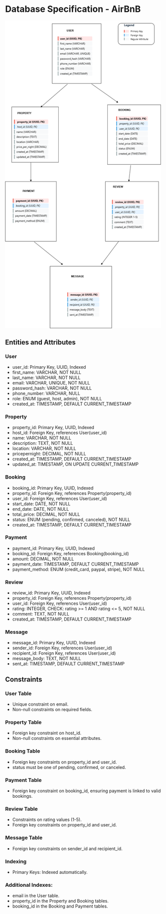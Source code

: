 # **Database Specification - AirBnB**

![Alt text](/Database%20Specification%20-%20AirBnB.drawio.png)

## Entities and Attributes

### User

- user_id: Primary Key, UUID, Indexed
- first_name: VARCHAR, NOT NULL
- last_name: VARCHAR, NOT NULL
- email: VARCHAR, UNIQUE, NOT NULL
- password_hash: VARCHAR, NOT NULL
- phone_number: VARCHAR, NULL
- role: ENUM (guest, host, admin), NOT NULL
- created_at: TIMESTAMP, DEFAULT CURRENT_TIMESTAMP

### Property
- property_id: Primary Key, UUID, Indexed
- host_id: Foreign Key, references User(user_id)
- name: VARCHAR, NOT NULL
- description: TEXT, NOT NULL
- location: VARCHAR, NOT NULL
- pricepernight: DECIMAL, NOT NULL
- created_at: TIMESTAMP, DEFAULT CURRENT_TIMESTAMP
- updated_at: TIMESTAMP, ON UPDATE CURRENT_TIMESTAMP
### Booking
- booking_id: Primary Key, UUID, Indexed
- property_id: Foreign Key, references Property(property_id)
- user_id: Foreign Key, references User(user_id)
- start_date: DATE, NOT NULL
- end_date: DATE, NOT NULL
- total_price: DECIMAL, NOT NULL
- status: ENUM (pending, confirmed, canceled), NOT NULL
- created_at: TIMESTAMP, DEFAULT CURRENT_TIMESTAMP
### Payment
- payment_id: Primary Key, UUID, Indexed
- booking_id: Foreign Key, references Booking(booking_id)
- amount: DECIMAL, NOT NULL
- payment_date: TIMESTAMP, DEFAULT CURRENT_TIMESTAMP
- payment_method: ENUM (credit_card, paypal, stripe), NOT NULL
### Review
- review_id: Primary Key, UUID, Indexed
- property_id: Foreign Key, references Property(property_id)
- user_id: Foreign Key, references User(user_id)
- rating: INTEGER, CHECK: rating >= 1 AND rating <= 5, NOT NULL
- comment: TEXT, NOT NULL
- created_at: TIMESTAMP, DEFAULT CURRENT_TIMESTAMP
### Message
- message_id: Primary Key, UUID, Indexed
- sender_id: Foreign Key, references User(user_id)
- recipient_id: Foreign Key, references User(user_id)
- message_body: TEXT, NOT NULL
- sent_at: TIMESTAMP, DEFAULT CURRENT_TIMESTAMP

## Constraints

### User Table
- Unique constraint on email.
- Non-null constraints on required fields.
### Property Table
- Foreign key constraint on host_id.
- Non-null constraints on essential attributes.
### Booking Table
- Foreign key constraints on property_id and user_id.
- status must be one of pending, confirmed, or canceled.
### Payment Table
- Foreign key constraint on booking_id, ensuring payment is linked to valid bookings.
### Review Table
- Constraints on rating values (1-5).
- Foreign key constraints on property_id and user_id.
### Message Table
- Foreign key constraints on sender_id and recipient_id.
### Indexing
- Primary Keys: Indexed automatically.
### Additional Indexes:
- email in the User table.
- property_id in the Property and Booking tables.
- booking_id in the Booking and Payment tables.
